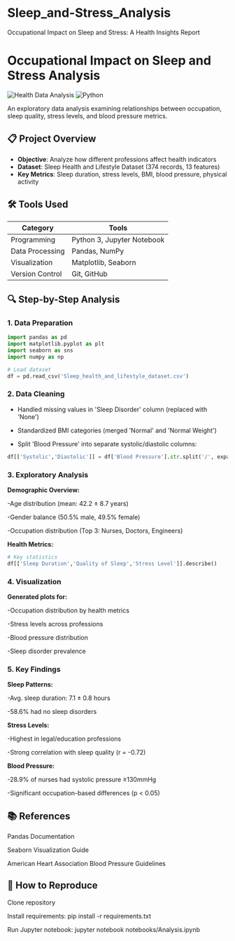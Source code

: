 # Sleep_and-Stress_Analysis
Occupational Impact on Sleep and Stress: A Health Insights Report

# Occupational Impact on Sleep and Stress Analysis

![Health Data Analysis](https://img.shields.io/badge/analysis-health%20metrics-blue) 
![Python](https://img.shields.io/badge/language-Python-green)

An exploratory data analysis examining relationships between occupation, sleep quality, stress levels, and blood pressure metrics.

## 📋 Project Overview
- **Objective**: Analyze how different professions affect health indicators
- **Dataset**: Sleep Health and Lifestyle Dataset (374 records, 13 features)
- **Key Metrics**: Sleep duration, stress levels, BMI, blood pressure, physical activity

## 🛠️ Tools Used
| Category        | Tools                          |
|-----------------|--------------------------------|
| Programming     | Python 3, Jupyter Notebook     |
| Data Processing | Pandas, NumPy                 |
| Visualization   | Matplotlib, Seaborn           |
| Version Control | Git, GitHub                   |

## 🔍 Step-by-Step Analysis

### 1. Data Preparation
```python
import pandas as pd
import matplotlib.pyplot as plt
import seaborn as sns
import numpy as np

# Load dataset
df = pd.read_csv('Sleep_health_and_lifestyle_dataset.csv')
```

### 2. Data Cleaning
- Handled missing values in 'Sleep Disorder' column (replaced with 'None')

- Standardized BMI categories (merged 'Normal' and 'Normal Weight')

- Split 'Blood Pressure' into separate systolic/diastolic columns:
```python
df[['Systolic','Diastolic']] = df['Blood Pressure'].str.split('/', expand=True).astype(float)
```
### 3. Exploratory Analysis
  **Demographic Overview:**
   
-Age distribution (mean: 42.2 ± 8.7 years)

-Gender balance (50.5% male, 49.5% female)

-Occupation distribution (Top 3: Nurses, Doctors, Engineers)

**Health Metrics:**
```python
# Key statistics
df[['Sleep Duration','Quality of Sleep','Stress Level']].describe()
```
### 4. Visualization
**Generated plots for:**

-Occupation distribution by health metrics

-Stress levels across professions

-Blood pressure distribution

-Sleep disorder prevalence

### 5. Key Findings
**Sleep Patterns:**

-Avg. sleep duration: 7.1 ± 0.8 hours

-58.6% had no sleep disorders

**Stress Levels:**

-Highest in legal/education professions

-Strong correlation with sleep quality (r = -0.72)

**Blood Pressure:**

-28.9% of nurses had systolic pressure ≥130mmHg

-Significant occupation-based differences (p < 0.05)

## 📚 References
Pandas Documentation

Seaborn Visualization Guide

American Heart Association Blood Pressure Guidelines

## 🚀 How to Reproduce
Clone repository

Install requirements: pip install -r requirements.txt

Run Jupyter notebook: jupyter notebook notebooks/Analysis.ipynb





